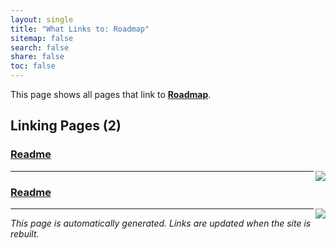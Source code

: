 ```yaml
---
layout: single
title: "What Links to: Roadmap"
sitemap: false
search: false
share: false
toc: false
---
```


This page shows all pages that link to **[Roadmap](/ROADMAP/)**.

## Linking Pages (2)

### [Readme](/vendor/bundle/ruby/3.1.0/gems/nokogiri-1.16.5-arm64-darwin/README/)

<div><img src="https://nokogiri.org/images/nokogiri-serif-black.png" align="right"/></div>

---

### [Readme](/vendor/bundle/ruby/3.1.0/gems/nokogiri-1.18.9-arm64-darwin/README/)

<div><img src="https://nokogiri.org/images/nokogiri-serif-black.png" align="right"/></div>

---


*This page is automatically generated. Links are updated when the site is rebuilt.*
